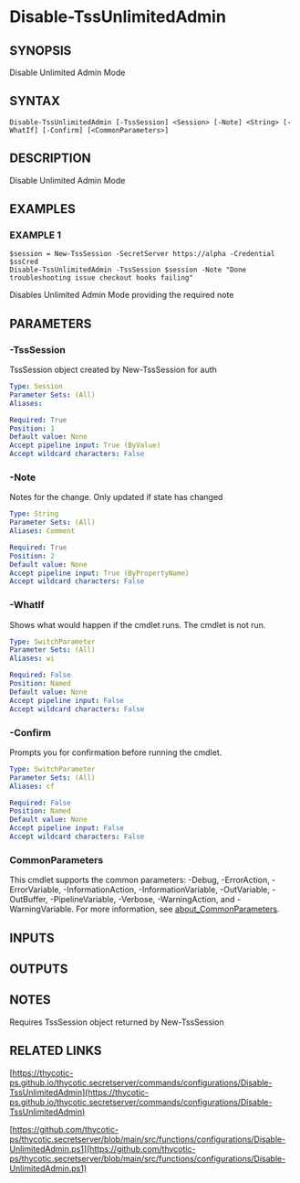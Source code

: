 # Disable-TssUnlimitedAdmin

## SYNOPSIS
Disable Unlimited Admin Mode

## SYNTAX

```
Disable-TssUnlimitedAdmin [-TssSession] <Session> [-Note] <String> [-WhatIf] [-Confirm] [<CommonParameters>]
```

## DESCRIPTION
Disable Unlimited Admin Mode

## EXAMPLES

### EXAMPLE 1
```
$session = New-TssSession -SecretServer https://alpha -Credential $ssCred
Disable-TssUnlimitedAdmin -TssSession $session -Note "Done troubleshooting issue checkout hooks failing"
```

Disables Unlimited Admin Mode providing the required note

## PARAMETERS

### -TssSession
TssSession object created by New-TssSession for auth

```yaml
Type: Session
Parameter Sets: (All)
Aliases:

Required: True
Position: 1
Default value: None
Accept pipeline input: True (ByValue)
Accept wildcard characters: False
```

### -Note
Notes for the change.
Only updated if state has changed

```yaml
Type: String
Parameter Sets: (All)
Aliases: Comment

Required: True
Position: 2
Default value: None
Accept pipeline input: True (ByPropertyName)
Accept wildcard characters: False
```

### -WhatIf
Shows what would happen if the cmdlet runs.
The cmdlet is not run.

```yaml
Type: SwitchParameter
Parameter Sets: (All)
Aliases: wi

Required: False
Position: Named
Default value: None
Accept pipeline input: False
Accept wildcard characters: False
```

### -Confirm
Prompts you for confirmation before running the cmdlet.

```yaml
Type: SwitchParameter
Parameter Sets: (All)
Aliases: cf

Required: False
Position: Named
Default value: None
Accept pipeline input: False
Accept wildcard characters: False
```

### CommonParameters
This cmdlet supports the common parameters: -Debug, -ErrorAction, -ErrorVariable, -InformationAction, -InformationVariable, -OutVariable, -OutBuffer, -PipelineVariable, -Verbose, -WarningAction, and -WarningVariable. For more information, see [about_CommonParameters](http://go.microsoft.com/fwlink/?LinkID=113216).

## INPUTS

## OUTPUTS

## NOTES
Requires TssSession object returned by New-TssSession

## RELATED LINKS

[https://thycotic-ps.github.io/thycotic.secretserver/commands/configurations/Disable-TssUnlimitedAdmin](https://thycotic-ps.github.io/thycotic.secretserver/commands/configurations/Disable-TssUnlimitedAdmin)

[https://github.com/thycotic-ps/thycotic.secretserver/blob/main/src/functions/configurations/Disable-UnlimitedAdmin.ps1](https://github.com/thycotic-ps/thycotic.secretserver/blob/main/src/functions/configurations/Disable-UnlimitedAdmin.ps1)

